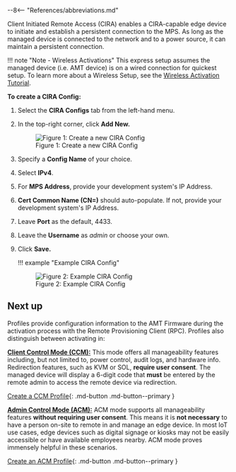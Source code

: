 --8<-- "References/abbreviations.md"

Client Initiated Remote Access (CIRA) enables a CIRA-capable edge device to initiate and establish a persistent connection to the MPS. As long as the managed device is connected to the network and to a power source, it can maintain a persistent connection.

!!! note "Note - Wireless Activations"
    This express setup assumes the managed device (i.e. AMT device) is on a wired connection for quickest setup.  To learn more about a Wireless Setup, see the [Wireless Activation Tutorial](../../Tutorials/createWiFiConfig.md).

**To create a CIRA Config:**

1. Select the **CIRA Configs** tab from the left-hand menu.

2. In the top-right corner, click **Add New.**
     <figure class="figure-image">
     <img src="..\..\..\assets\images\screenshots\RPS_NewCIRAConfig.png" alt="Figure 1: Create a new CIRA Config">
     <figcaption>Figure 1: Create a new CIRA Config</figcaption>
     </figure>


3. Specify a **Config Name** of your choice.

4. Select **IPv4**.

5. For **MPS Address**, provide your development system's IP Address.

6. **Cert Common Name (CN=)** should auto-populate. If not, provide your development system's IP Address.

7. Leave **Port** as the default, 4433.

8. Leave the **Username** as *admin* or choose your own.

9. Click **Save.**
    
    !!! example "Example CIRA Config"
        <figure class="figure-image">
        <img src="..\..\..\assets\images\screenshots\RPS_CreateCIRAConfig.png" alt="Figure 2: Example CIRA Config">
        <figcaption>Figure 2: Example CIRA Config</figcaption>
        </figure>
            
## Next up

Profiles provide configuration information to the AMT Firmware during the activation process with the Remote Provisioning Client (RPC). Profiles also distinguish between activating in: 

**[Client Control Mode (CCM):](createProfileCCM.md)** This mode offers all manageability features including, but not limited to, power control, audit logs, and hardware info. Redirection features, such as KVM or SOL, **require user consent**. The managed device will display a 6-digit code that **must** be entered by the remote admin to access the remote device via redirection.

[Create a CCM Profile](createProfileCCM.md){: .md-button .md-button--primary }

**[Admin Control Mode (ACM):](createProfileACM.md)** ACM mode supports all manageability features **without requiring user consent**. This means it is **not necessary** to have a person on-site to remote in and manage an edge device. In most IoT use cases, edge devices such as digital signage or kiosks may not be easily accessible or have available employees nearby. ACM mode proves immensely helpful in these scenarios.

[Create an ACM Profile](createProfileACM.md){: .md-button .md-button--primary }